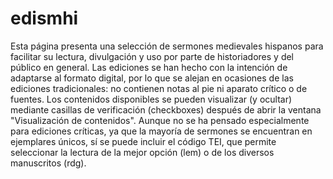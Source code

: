 # edismhi
Esta página presenta una selección de sermones medievales hispanos para facilitar su lectura, divulgación y uso por parte de historiadores y del público en general.
     Las ediciones se han hecho con la intención de adaptarse al formato digital, por lo que se alejan en ocasiones de las ediciones tradicionales: no contienen notas al pie ni aparato crítico o de fuentes. Los contenidos disponibles se pueden visualizar (y ocultar) mediante casillas de verificación (checkboxes) después de abrir la ventana "Visualización de contenidos".
     Aunque no se ha pensado especialmente para ediciones críticas, ya que la mayoría de sermones se encuentran en ejemplares únicos, sí se puede incluir el código TEI, que permite seleccionar la lectura de la mejor opción (lem) o de los diversos manuscritos (rdg).

